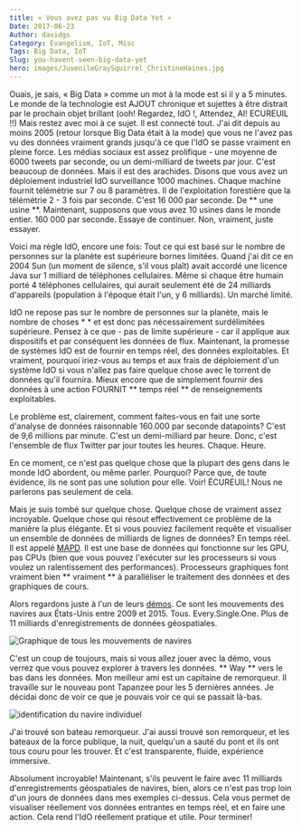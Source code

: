 ```yaml
---
title: « Vous avez pas vu Big Data Yet »
Date: 2017-06-23
Author: davidgs
Category: Evangelism, IoT, Misc
Tags: Big Data, IoT
Slug: you-havent-seen-big-data-yet
hero: images/JuvenileGraySquirrel_ChristineHaines.jpg
---
```


Ouais, je sais, « Big Data » comme un mot à la mode est si il y a 5 minutes. Le monde de la technologie est AJOUT chronique et sujettes à être distrait par le prochain objet brillant (ooh! Regardez, IdO !, Attendez, AI! ECUREUIL !!) Mais restez avec moi à ce sujet. Il est connecté tout. J'ai dit depuis au moins 2005 (retour lorsque Big Data était à la mode) que vous ne l'avez pas vu des données vraiment grands jusqu'à ce que l'IdO se passe vraiment en pleine force. Les médias sociaux est assez prolifique - une moyenne de 6000 tweets par seconde, ou un demi-milliard de tweets par jour. C'est beaucoup de données. Mais il est des arachides. Disons que vous avez un déploiement industriel IdO surveillance 1000 machines. Chaque machine fournit télémétrie sur 7 ou 8 paramètres. Il de l'exploitation forestière que la télémétrie 2 - 3 fois par seconde. C'est 16 000 par seconde. De ** une usine **. Maintenant, supposons que vous avez 10 usines dans le monde entier. 160 000 par seconde. Essaye de continuer. Non, vraiment, juste essayer.

Voici ma règle IdO, encore une fois: Tout ce qui est basé sur le nombre de personnes sur la planète est supérieure bornes limitées. Quand j'ai dit ce en 2004 Sun (un moment de silence, s'il vous plaît) avait accordé une licence Java sur 1 milliard de téléphones cellulaires. Même si chaque être humain porté 4 téléphones cellulaires, qui aurait seulement été de 24 milliards d'appareils (population à l'époque était l'un, y 6 milliards). Un marché limité.

IdO ne repose pas sur le nombre de personnes sur la planète, mais le nombre de choses * * et est donc pas nécessairement surdélimitées supérieure. Pensez à ce que - pas de limite supérieure - car il applique aux dispositifs et par conséquent les données de flux. Maintenant, la promesse de systèmes IdO est de fournir en temps réel, des données exploitables. Et vraiment, pourquoi iriez-vous au temps et aux frais de déploiement d'un système IdO si vous n'allez pas faire quelque chose avec le torrent de données qu'il fournira. Mieux encore que de simplement fournir des données à une action FOURNIT ** temps réel ** de renseignements exploitables.

Le problème est, clairement, comment faites-vous en fait une sorte d'analyse de données raisonnable 160.000 par seconde datapoints? C'est de 9,6 millions par minute. C'est un demi-milliard par heure. Donc, c'est l'ensemble de flux Twitter par jour toutes les heures. Chaque. Heure.

En ce moment, ce n'est pas quelque chose que la plupart des gens dans le monde IdO abordent, ou même parler. Pourquoi? Parce que, de toute évidence, ils ne sont pas une solution pour elle. Voir! ÉCUREUIL! Nous ne parlerons pas seulement de cela.

Mais je suis tombé sur quelque chose. Quelque chose de vraiment assez incroyable. Quelque chose qui résout effectivement ce problème de la manière la plus élégante. Et si vous pouviez facilement requête et visualiser un ensemble de données de milliards de lignes de données? En temps réel. Il est appelé [MAPD](http://mapd.com). Il est une base de données qui fonctionne sur les GPU, pas CPUs (bien que vous pouvez l'exécuter sur les processeurs si vous voulez un ralentissement des performances). Processeurs graphiques font vraiment bien ** vraiment ** à paralléliser le traitement des données et des graphiques de cours.

Alors regardons juste à l'un de leurs [démos](https://www.mapd.com/demos/). Ce sont les mouvements des navires aux États-Unis entre 2009 et 2015. Tous. Every.Single.One. Plus de 11 milliards d'enregistrements de données géospatiales.

![Graphique de tous les mouvements de navires](/posts/category/iot/images/Safari029.jpg)

C'est un coup de toujours, mais si vous allez jouer avec la démo, vous verrez que vous pouvez explorer à travers les données. ** Way ** vers le bas dans les données. Mon meilleur ami est un capitaine de remorqueur. Il travaille sur le nouveau pont Tapanzee pour les 5 dernières années. Je décidai donc de voir ce que je pouvais voir ce qui se passait là-bas.

![identification du navire individuel](/posts/category/iot/images/Safari028.jpg)

J'ai trouvé son bateau remorqueur. J'ai aussi trouvé son remorqueur, et les bateaux de la force publique, la nuit, quelqu'un a sauté du pont et ils ont tous couru pour les trouver. Et c'est transparente, fluide, expérience immersive.

Absolument incroyable! Maintenant, s'ils peuvent le faire avec 11 milliards d'enregistrements géospatiales de navires, bien, alors ce n'est pas trop loin d'un jours de données dans mes exemples ci-dessus. Cela vous permet de visualiser réellement vos données entrantes en temps réel, et en faire une action. Cela rend l'IdO réellement pratique et utile. Pour terminer!
